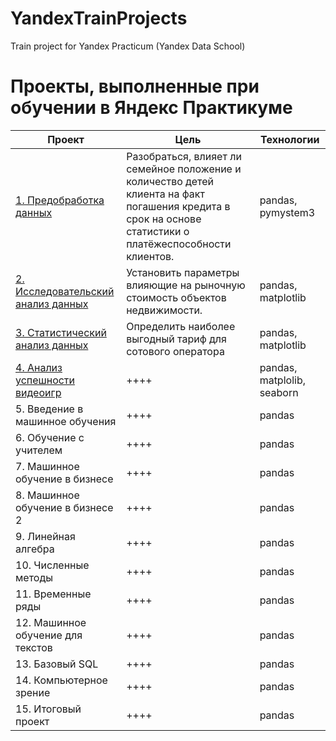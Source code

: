 # YandexTrainProjects
Train project for Yandex Practicum (Yandex Data School)

# Проекты, выполненные при обучении в Яндекс Практикуме


| Проект        | Цель           | Технологии  |
| ------------- |-------------| -----|
| [1. Предобработка данных](https://github.com/Ni-ik/YandexTrainProjects/tree/main/01.%20Проект%20Исследование%20надёжности%20заёмщиков)| Разобраться, влияет ли семейное положение и количество детей клиента на факт погашения кредита в срок на основе статистики о платёжеспособности клиентов.      |pandas, pymystem3 |
| [2. Исследовательский анализ данных](https://github.com/Ni-ik/YandexTrainProjects/blob/main/02.%20Оценка%20стоимости%20недвижимости/pr02.ipynb) |Установить параметры влияющие на рыночную стоимость объектов недвижимости.| pandas, matplotlib |
| [3. Статистический анализ данных](https://github.com/Ni-ik/YandexTrainProjects/blob/main/03.%20Определение%20перспективного%20тарифа%20для%20телеком-компании/Project_03.ipynb) |Определить наиболее выгодный тариф для сотового оператора| pandas, matplotlib |
| [4. Анализ успешности видеоигр](https://github.com/Ni-ik/YandexTrainProjects/blob/main/04.%20Анализ%20успешности%20видеоигр/Project_04.ipynb) | ++++      | pandas, matplolib, seaborn |
| 5. Введение в машинное обучения | ++++      | pandas |
| 6. Обучение с учителем | ++++      | pandas |
| 7. Машинное обучение в бизнесе | ++++      | pandas |
| 8. Машинное обучение в бизнесе 2 | ++++      | pandas |
| 9. Линейная алгебра | ++++      | pandas |
| 10. Численные методы | ++++      | pandas |
| 11. Временные ряды | ++++      | pandas |
| 12. Машинное обучение для текстов | ++++      | pandas |
| 13. Базовый SQL | ++++      | pandas |
| 14. Компьютерное зрение | ++++      | pandas |
| 15. Итоговый проект | ++++      | pandas |

